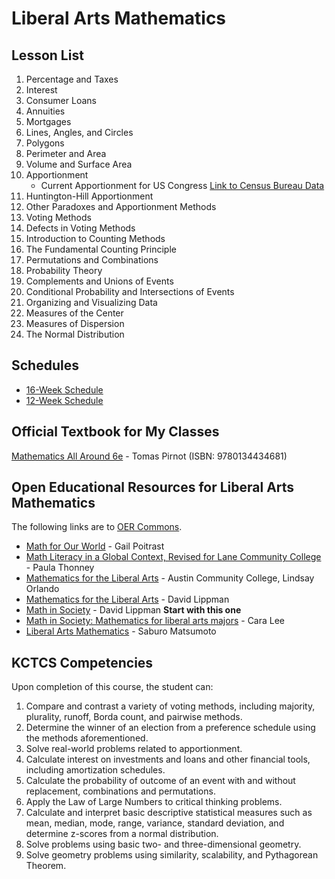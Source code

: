 # Liberal Arts Mathematics

## Lesson List
1.	Percentage and Taxes
2.	Interest
3.	Consumer Loans
4.	Annuities
5.	Mortgages
6.	Lines, Angles, and Circles
7.	Polygons
8.	Perimeter and Area
9.	Volume and Surface Area
10.	Apportionment
    * Current Apportionment for US Congress [Link to Census Bureau Data](https://www2.census.gov/programs-surveys/decennial/2020/data/apportionment/apportionment-2020-table01.pdf)
11.	Huntington-Hill Apportionment
12.	Other Paradoxes and Apportionment Methods
13.	Voting Methods
14.	Defects in Voting Methods
15.	Introduction to Counting Methods
16.	The Fundamental Counting Principle
17.	Permutations and Combinations
18.	Probability Theory
19.	Complements and Unions of Events
20.	Conditional Probability and Intersections of Events
21.	Organizing and Visualizing Data
22.	Measures of the Center
23.	Measures of Dispersion
24.	The Normal Distribution

## Schedules
* [16-Week Schedule](LibArts16Week.md)
* [12-Week Schedule](LibArts12Week.md)

## Official Textbook for My Classes
[Mathematics All Around 6e](https://www.pearson.com/us/higher-education/product/Pirnot-Mathematics-All-Around-6th-Edition/9780134434681.html) - Tomas Pirnot (ISBN: 9780134434681)

## Open Educational Resources for Liberal Arts Mathematics
The following links are to [OER Commons](https://www.oercommons.org).
*	[Math for Our World](https://www.oercommons.org/courses/math-for-our-world) - Gail Poitrast
*	[Math Literacy in a Global Context, Revised for Lane Community College](https://www.oercommons.org/courses/math-for-our-world/view) - Paula Thonney
*	[Mathematics for the Liberal Arts](https://www.oercommons.org/courses/mathematics-for-the-liberal-arts-2) - Austin Community College, Lindsay Orlando
*	[Mathematics for the Liberal Arts](https://www.oercommons.org/courses/mathematics-for-the-liberal-arts) - David Lippman
*	[Math in Society](https://www.oercommons.org/courses/math-in-society-2) - David Lippman  **Start with this one**
*	[Math in Society: Mathematics for liberal arts majors](https://www.oercommons.org/courses/math-in-society-mathematics-for-liberal-arts-majors) - Cara Lee
*	[Liberal Arts Mathematics](https://www.oercommons.org/courses/liberal-arts-mathematics-2) - Saburo Matsumoto

## KCTCS Competencies
Upon completion of this course, the student can:
1.	Compare and contrast a variety of voting methods, including majority, plurality, runoff, Borda count, and pairwise methods.
2.	Determine the winner of an election from a preference schedule using the methods aforementioned.
3.	Solve real-world problems related to apportionment.
4.	Calculate interest on investments and loans and other financial tools, including amortization schedules.
5.	Calculate the probability of outcome of an event with and without replacement, combinations and permutations.
6.	Apply the Law of Large Numbers to critical thinking problems.
7.	Calculate and interpret basic descriptive statistical measures such as mean, median, mode, range, variance, standard deviation, and determine z-scores from a normal distribution.
8.	Solve problems using basic two- and three-dimensional geometry.
9.	Solve geometry problems using similarity, scalability, and Pythagorean Theorem.
